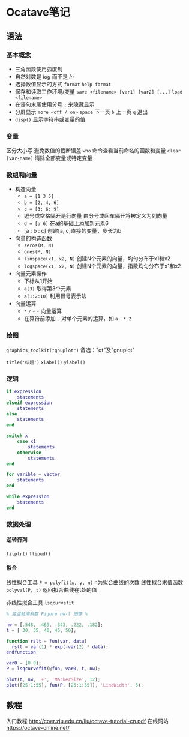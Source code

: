 # Ocatave笔记

## 语法

### 基本概念

- 三角函数使用弧度制
- 自然对数是 *log* 而不是 *ln* 
- 选择数值显示的方式 `format` `help format`
- 保存和读取工作环境/变量 `save <filename> [var1] [var2] [...]` `load <filename>`
- 在语句末尾使用分号 `;` 来隐藏显示
- 分屏显示 `more <off / on>` `space` 下一页 `b` 上一页 `q` 退出
- `disp()` 显示字符串或变量的值
 
### 变量

区分大小写 避免数值的截断误差
`who` 命令查看当前命名的函数和变量
`clear [var-name]` 清除全部变量或特定变量

### 数组和向量

- 构造向量
    - `a = [1 3 5]` 
    - `b = [2, 4, 6]`
    - `c = [3; 6; 9]`
    - 逗号或空格隔开是行向量 由分号或回车隔开将被定义为列向量
    - `d = [a 6]` 在a的基础上添加新元素6
    - [a : b : c] 创建[a, c]直接的变量，步长为b
- 向量的构造函数
    - `zeros(M, N)`
    - `ones(M, N)`
    - `linspace(x1, x2, N)` 创建N个元素的向量，均匀分布于x1和x2
    - `logspace(x1, x2, N)`  创建N个元素的向量，指数均匀分布于x1和x2
- 向量元素操作
    - 下标从1开始
    - `a(3)` 取得第3个元素
    - `a(1:2:10)` 利用冒号表示法
- 向量运算
    - `*` `/` `+` `-` 向量运算
    - 在算符前添加 `.` 对单个元素的运算，如 `a .* 2`

### 绘图

`graphics_toolkit("gnuplot")` 备选："qt"及"gnuplot"

`title('标题')`
`xlabel()` `ylabel()`

### 逻辑

```matlab
if expression
    statements
elseif expression
    statements
else 
    statements
end

switch x
    case x1
        statements
    otherwise 
        statements
end

for varible = vector
    statements
end

while expression
    statements
end
```

### 数据处理

#### 逆转行列

`filplr()` `flipud()`

#### 拟合

线性拟合工具 `P = polyfit(x, y, n)` n为拟合曲线的次数
线性拟合求值函数 `polyval(P, t)` 返回拟合曲线在t处的值

非线性拟合工具 `lsqcurvefit`

```matlab
% 变温粘滞系数 Figure nw-t 图像 %

nw = [.548, .469, .343, .222, .182];
t = [ 30, 35, 40, 45, 50];

function rslt = fun(var, data)
  rslt = var(1) * exp(-var(2) * data);
endfunction

var0 = [0 0];
P = lsqcurvefit(@fun, var0, t, nw);

plot(t, nw, '+', 'MarkerSize', 12);
plot([25:1:55], fun(P, [25:1:55]), 'LineWidth', 5);
```

## 教程

入门教程 http://coer.zju.edu.cn/liu/octave-tutorial-cn.pdf
在线网站 https://octave-online.net/